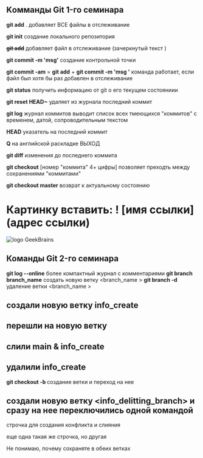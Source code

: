 ## Kомманды Git 1-го семинара  

**git add** .  добавляет ВСЕ файлы в отслеживание 

**git init**  создание локального репозитория 

~~**git add**~~ добавляет файл в отслеживание (зачеркнутый текст )

**git commit -m 'msg'** создание контрольной точки

**git commit -am**   =  **git add** + **git commit -m 'msg '**
команда работает, если файл был хотя бы раз добавлен в отслеживание 

**git status** получить информацию от git о его текущем состояниии

**git reset HEAD~** удаляет из журнала последний коммит 

**git log** журнал коммитов  выводит список всех тмеющихся "коммитов" c временем, датой, сопроводительным текстом
     
**HEAD** указатель на последний коммит 

**Q** на английской раскладке ВЫХОД

**git diff** изменения до последнего коммита

**git checkout** [номер "коммита" 4+ цифры] позволяет преходть между сохранениями "коммитами" 

**git checkout master** возврат к актуальному состоянию 

# Картинку вставить: ! [имя ссылки] (адрес ссылки)

![logo GeekBrains](https://epicris.ru/wp-content/uploads/2020/11/promokod-geekbrains.jpg)



## Команды Git 2-го семинара 

**git log --online**   более компактный журнал с комментариями 
**git branch branch_name** создать новую ветку <branch_name >
**git branch -d <branch name>** удаление ветки <branch_name >
 ## создали новую ветку info_create
 ## перешли на новую ветку 
## слили main & info_create
## удалили info_create

**git checkout -b <branch name>** создание ветки и переход на нее

##  создали новую ветку <info_delitting_branch> и сразу на нее переключились одной командой 

 строчка для создания конфликта и слияния 

 еще одна такая же строчка, но другая 

 Не понимаю, почему сохраняте в обеих ветках

 